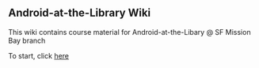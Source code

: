 ## Android-at-the-Library Wiki

This wiki contains course material for Android-at-the-Libary @ SF Mission Bay branch

To start, click [here](https://github.com/Android-at-The-Library/Introduction/wiki)
